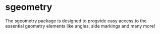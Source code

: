 # sgeometry
 The sgeometry package is designed to progvide easy access to the essential geometry elements like angles, side markings and many more!

